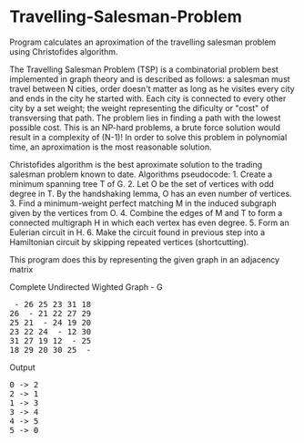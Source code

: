 # Travelling-Salesman-Problem
Program calculates an aproximation of the travelling salesman problem using Christofides algorithm.

The Travelling Salesman Problem (TSP) is a combinatorial problem best implemented in graph theory and is described as follows: a 
salesman must travel between N cities, order doesn't matter as long as he visites every city and ends in the city he started with. 
Each city is connected to every other city by a set weight; the weight representing the dificulty or "cost" of transversing that 
path. The problem lies in finding a path with the lowest possible cost. This is an NP-hard problems, a brute force solution would 
result in a complexity of (N-1)! In order to solve this problem in polynomial time, an aproximation is the most reasonable solution.

Christofides algorithm is the best aproximate solution to the trading salesman problem known to date.
Algorithms pseudocode:
    1. Create a minimum spanning tree T of G.
    2. Let O be the set of vertices with odd degree in T. By the handshaking lemma, O has an even number of vertices.
    3. Find a minimum-weight perfect matching M in the induced subgraph given by the vertices from O.
    4. Combine the edges of M and T to form a connected multigraph H in which each vertex has even degree.
    5. Form an Eulerian circuit in H.
    6. Make the circuit found in previous step into a Hamiltonian circuit by skipping repeated vertices (shortcutting).
    
This program does this by representing the given graph in an adjacency matrix

Complete Undirected Wighted Graph - G  
<pre>
 - 26 25 23 31 18  
26  - 21 22 27 29  
25 21  - 24 19 20  
23 22 24  - 12 30  
31 27 19 12  - 25  
18 29 20 30 25  - 
</pre>

Output  
<pre>
0 -> 2  
2 -> 1  
1 -> 3  
3 -> 4  
4 -> 5  
5 -> 0  
</pre>
